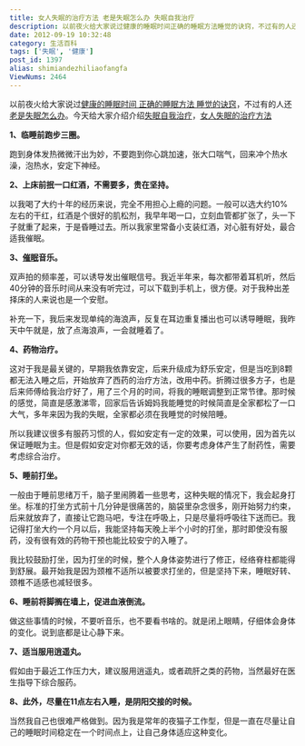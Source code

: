 ```yaml
---
title: 女人失眠的治疗方法 老是失眠怎么办 失眠自我治疗
description: 以前夜火给大家说过健康的睡眠时间正确的睡眠方法睡觉的诀窍，不过有的人还老是失眠怎么办。今天给大家介绍介绍失眠自我治疗，女人失眠的治疗方法1、临睡前跑步三圈。跑到身体发热微微汗出为妙，不要跑到你心跳加速，张大口喘气，回来冲个热水澡，泡热水，安定下神经。2、上床前抿一口红酒，不需要多，贵在坚持。以我喝了大约十年的经历来说，完全不用担心上瘾的问题。一般可以选大约10%左右的干红，红酒是个很好
date: 2012-09-19 10:32:48
category: 生活百科
tags: ['失眠', '健康']
post_id: 1397
alias: shimiandezhiliaofangfa
ViewNums: 2464
---
```


以前夜火给大家说过[健康的睡眠时间 正确的睡眠方法 睡觉的诀窍](/blog/shuimian)，不过有的人还[老是失眠怎么办](/blog/shimiandezhiliaofangfa)。今天给大家介绍介绍[失眠自我治疗](/blog/shimiandezhiliaofangfa)，[女人失眠的治疗方法](/blog/shimiandezhiliaofangfa)

**1、临睡前跑步三圈。**

跑到身体发热微微汗出为妙，不要跑到你心跳加速，张大口喘气，回来冲个热水澡，泡热水，安定下神经。

**2、上床前抿一口红酒，不需要多，贵在坚持。**

以我喝了大约十年的经历来说，完全不用担心上瘾的问题。一般可以选大约10%左右的干红，红酒是个很好的肌松剂，我早年喝一口，立刻血管都扩张了，头一下子就重了起来，于是昏睡过去。所以我家里常备小支装红酒，对心脏有好处，最合适我催眠。

**3、[催眠](/blog/shimiandezhiliaofangfa)音乐。**

双声拍的频率差，可以诱导发出催眠信号。我近半年来，每次都带着耳机听，然后40分钟的音乐时间从来没有听完过，可以下载到手机上，很方便。对于我种出差择床的人来说也是一个安慰。

补充一下，我后来发现单纯的海浪声，反复在耳边重复播出也可以诱导睡眠，我昨天中午就是，放了点海浪声，一会就睡着了。

**4、药物治疗。**

这对于我是最关键的，早期我依靠安定，后来升级成为舒乐安定，但是当吃到8颗都无法入睡之后，开始放弃了西药的治疗方法，改用中药。折腾过很多方子，也是后来师傅给我治疗好了，用了三个月的时间，将我的睡眠调整到正常节律。那时候的感觉，简直是感激涕零，回家后告诉姆妈我能睡觉的时候简直是全家都松了一口大气，多年来因为我的失眠，全家都必须在我睡觉的时候陪睡。

所以我建议很多有服药习惯的人，假如安定有一定的效果，可以使用，因为首先以保证睡眠为主。但是假如安定对你都无效的话，你要考虑身体产生了耐药性，需要考虑综合治疗。

**5、睡前打坐。**

一般由于睡前思绪万千，脑子里闹腾着一些思考，这种失眠的情况下，我会起身打坐。标准的打坐方式前十几分钟是很痛苦的，脑袋里杂念很多，刚开始努力约束，后来就放弃了，直接让它跑马吧，专注在呼吸上，只是尽量将呼吸往下送而已。我记得打坐大约一个月以后，我能坚持每天晚上半个小时的打坐，那时即使没有服药，没有很有效的药物干预也能比较安宁的入睡了。

我比较鼓励打坐，因为打坐的时候，整个人身体姿势进行了修正，经络脊柱都能得到舒展。最开始我是因为颈椎不适所以被要求打坐的，但是坚持下来，睡眠好转、颈椎不适感也减轻很多。

**6、睡前将脚搁在墙上，促进血液倒流。**

做这些事情的时候，不要听音乐，也不要看书啥的。就是闭上眼睛，仔细体会身体的变化。说到底都是让心静下来。

**7、适当服用逍遥丸。**

假如由于最近工作压力大，建议服用逍遥丸，或者疏肝之类的药物，当然最好在医生指导下综合服药。

**8、此外，尽量在11点左右入睡，是阴阳交接的时候。**

当然我自己也很难严格做到。因为我是常年的夜猫子工作型，但是一直在尽量让自己的睡眠时间稳定在一个时间点上，让自己身体适应这种变化。


